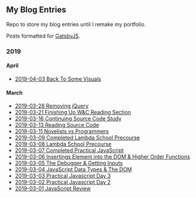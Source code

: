 ## My Blog Entries
Repo to store my blog entries until I remake my portfolio.  

Posts formatted for [GatsbyJS](https://www.gatsbyjs.org/).

### 2019

#### April

- [2019-04-03 Back To Some
  Visuals](./src/pages/2019-04-03-back-to-some-visuals.md)

#### March

- [2019-03-28 Removing jQuery](./src/pages/2019-03-28-removing-jquery/index.md)
- [2019-03-21 Finishing Up W&C Reading
  Section](./src/pages/2019-03-21-finishing-up-wc-reading-section/index.md)
- [2019-03-16 Continuing Source Code Study](./src/pages/2019-03-16-continuing-source-code-study/index.md)
- [2019-03-13 Reading Source Code](./src/pages/2019-03-13-reading-source-code/index.md)
- [2019-03-11 Novelists vs
  Programmers](./src/pages/2019-03-11-novelists-vs-programmers/index.md)
- [2019-03-09 Completed Lambda School
  Precourse](./src/pages/2019-03-09-completed-lambda-school-precourse/index.md)
- [2019-03-08 Lambda School Precourse](./src/pages/2019-03-08-lambda-school-precourse/index.md)
- [2019-03-07 Completed Practical JavaScript](./src/pages/2019-03-07-completed-practical-javascript/index.md)
- [2019-03-06 Insertings Element into the DOM & Higher Order
  Functions](./src/pages/2019-03-06-inserting-elements-into-the-dom-higher-order-functions/index.md)
- [2019-03-05 The Debugger & Getting
  Inputs](./src/pages/2019-03-05-the-debugger-getting-inputs/index.md)
- [2019-03-04 JavaScript Data Types & The
  DOM](./src/pages/2019-03-04-javascript-data-types-the-dom/index.md)
- [2019-03-03 Practical Javascript Day 3](./src/pages/2019-03-03-practical-javascript-day-3/index.md)
- [2019-03-02 Practical Javascript Day 2](./src/pages/2019-03-02-practical-javascript-day-2/index.md)
- [2019-03-01 JavaScript Review](./src/pages/2019-03-01-javascript-review/index.md)

